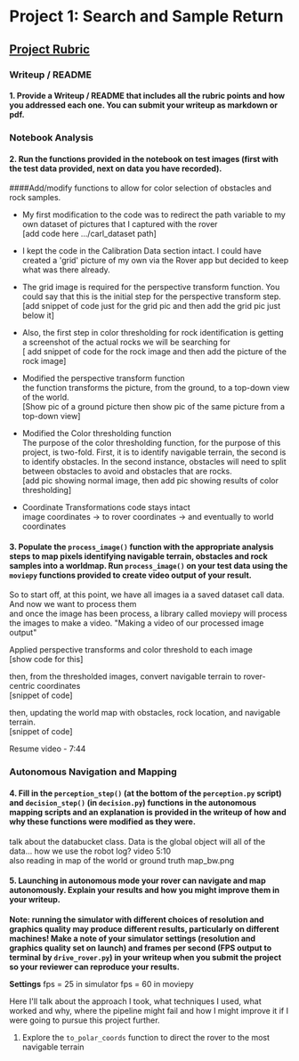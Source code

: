 # Project 1: Search and Sample Return

## [Project Rubric](https://review.udacity.com/#!/rubrics/916/view)

### Writeup / README

#### 1. Provide a Writeup / README that includes all the rubric points and how you addressed each one.  You can submit your writeup as markdown or pdf.  

### Notebook Analysis
#### 2. Run the functions provided in the notebook on test images (first with the test data provided, next on data you have recorded).
####Add/modify functions to allow for color selection of obstacles and rock samples.

- My first modification to the code was to redirect the path variable to my own dataset of pictures that I captured with the rover <br>
[add code here .../carl_dataset path] <br>
- I kept the code in the Calibration Data section intact.  I could have created a 'grid' picture of my own via the Rover app but decided to keep what was there already. <br>
- The grid image is required for the perspective transform function.  You could say that this is the initial step for the perspective transform step. <br>
[add snippet of code just for the grid pic and then add the grid pic just below it] <br>
- Also, the first step in color thresholding for rock identification is getting a screenshot of the actual rocks we will be searching for <br>
[ add snippet of code for the rock image and then add the picture of the rock image]


- Modified the perspective transform function <br>
the function transforms the picture, from the ground, to a top-down view of the world. <br>
[Show pic of a ground picture then show pic of the same picture from a top-down view]



- Modified the Color thresholding function <br>
The purpose of the color thresholding function, for the purpose of this project, is two-fold.  First, it is to identify navigable terrain, the second is to identify obstacles.  In the second instance, obstacles will need to split between obstacles to avoid and obstacles that are rocks. <br>
[add pic showing normal image, then add pic showing results of color thresholding]

- Coordinate Transformations code stays intact <br>
image coordinates -> to rover coordinates -> and eventually to world coordinates







#### 3. Populate the `process_image()` function with the appropriate analysis steps to map pixels identifying navigable terrain, obstacles and rock samples into a worldmap.  Run `process_image()` on your test data using the `moviepy` functions provided to create video output of your result.

So to start off, at this point, we have all images ia a saved dataset call data. And now we want to process them <br>
and once the image has been process, a library called moviepy will process the images to make a video.  "Making a video of our processed image output" <br>

Applied perspective transforms and color threshold to each image <br>
[show code for this] <br>

then, from the thresholded images, convert navigable terrain to rover-centric coordinates <br>
[snippet of code] <br>


then, updating the world map with obstacles, rock location, and navigable terrain. <br>
[snippet of code] <br>

Resume video - 7:44








### Autonomous Navigation and Mapping

#### 4. Fill in the `perception_step()` (at the bottom of the `perception.py` script) and `decision_step()` (in `decision.py`) functions in the autonomous mapping scripts and an explanation is provided in the writeup of how and why these functions were modified as they were.


talk about the databucket class.  Data is the global object will all of the data... how we use the robot log? video 5:10 <br>
also reading in map of the world or ground truth map_bw.png <br>






#### 5. Launching in autonomous mode your rover can navigate and map autonomously.  Explain your results and how you might improve them in your writeup.  

**Note: running the simulator with different choices of resolution and graphics quality may produce different results, particularly on different machines!  Make a note of your simulator settings (resolution and graphics quality set on launch) and frames per second (FPS output to terminal by `drive_rover.py`) in your writeup when you submit the project so your reviewer can reproduce your results.**

**Settings**
fps = 25 in simulator
fps = 60 in moviepy

Here I'll talk about the approach I took, what techniques I used, what worked and why, where the pipeline might fail and how I might improve it if I were going to pursue this project further.  

1. Explore the `to_polar_coords` function to direct the rover to the most navigable terrain
